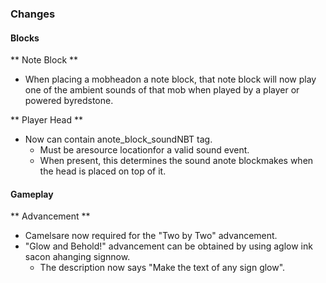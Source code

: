 ### Changes
#### Blocks
** Note Block **
- When placing a mobheadon a note block, that note block will now play one of the ambient sounds of that mob when played by a player or powered byredstone.

** Player Head **
- Now can contain anote_block_soundNBT tag.
	- Must be aresource locationfor a valid sound event.
	- When present, this determines the sound anote blockmakes when the head is placed on top of it.

#### Gameplay
** Advancement **
- Camelsare now required for the "Two by Two" advancement.
- "Glow and Behold!" advancement can be obtained by using aglow ink sacon ahanging signnow.
	- The description now says "Make the text of any sign glow".


